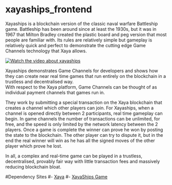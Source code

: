 # xayaships_frontend

Xayaships
 is a blockchain version of the classic naval warfare Battleship game. 
Battleship has been around since at least the 1930s, but it was in 1967 
that Milton Bradley created the plastic board and peg version that most 
people are familiar with. Its rules are relatively simple but gameplay 
is relatively quick and perfect to demonstrate the cutting edge Game 
Channels technology that Xaya allows.

[![Watch the video about xayaships](https://i.ytimg.com/vi/y-qB5uMALJc/maxresdefault.jpg
)](https://www.youtube.com/watch?v=y-qB5uMALJc)

<p><span style="font-weight: 400;">Xayaships demonstrates Game Channels 
for developers and shows how they can create near real time games that 
run entirely on the blockchain in a trustless and decentralised way.<br> </span><span style="font-weight: 400;">With respect to the Xaya platform, Game Channels can be thought of as individual payment channels that games run in.&nbsp;</span></p>
<p><span style="font-weight: 400;">They work by submitting a special 
transaction on the Xaya blockchain that creates a channel which other 
players can join. For Xayaships, when a channel is opened directly 
between 2 participants, real time gameplay can begin. In game channels 
the number of transactions can be unlimited, for free, and the speed is 
only limited by the network latency between the 2 players. Once a game 
is complete the winner can prove he won by posting the state to the 
blockchain. The other player can try to dispute it, but in the end the 
real winner will win as he has all the signed moves of the other player 
which prove he lost.</span></p>
<p><span style="font-weight: 400;">In all, a complex and real-time game 
can be played in a trustless, decentralised, provably fair way with 
little transaction fees and massively reducing blockchain bloat.</span></p>

#Dependency Sites
#-
[Xaya](https://xaya.io)
#-
[XayaShips Game](https://xaya.io/xayaships/)
